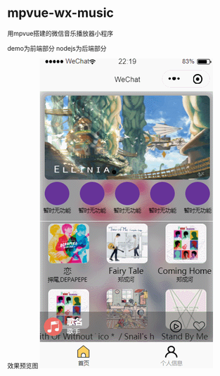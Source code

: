 # mpvue-wx-music
用mpvue搭建的微信音乐播放器小程序

demo为前端部分 nodejs为后端部分

效果预览图
![image](https://github.com/foreversimon/mpvue-wx-music/blob/master/GIF.gif)